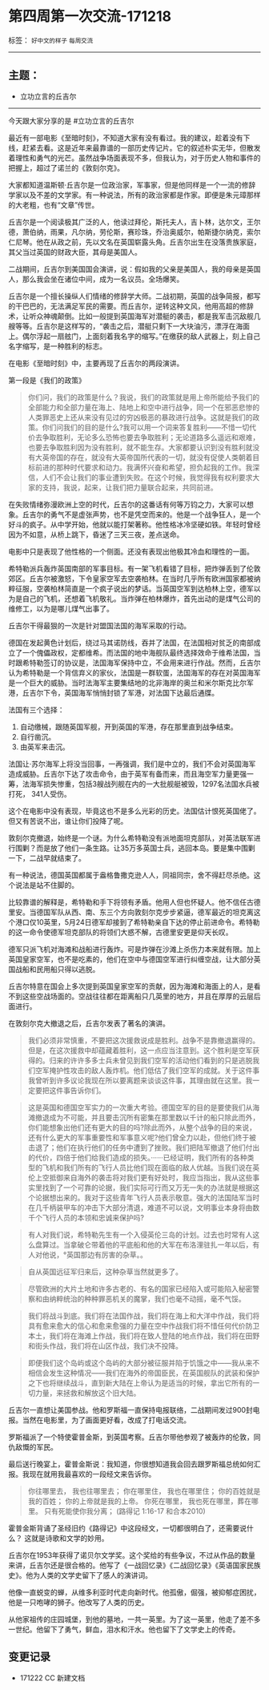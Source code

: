 # 第四周第一次交流-171218

标签： `好中文的样子` `每周交流`

---

## 主题：
- 立功立言的丘吉尔

- - -

今天跟大家分享的是 #立功立言的丘吉尔
 
最近有一部电影《至暗时刻》，不知道大家有没有看过。我的建议，趁着没有下线，赶紧去看。这是近年来最靠谱的一部历史传记片。它的叙述朴实无华，但散发着理性和勇气的光芒。虽然战争场面表现不多，但我认为，对于历史人物和事件的把握上，超过了诺兰的《敦刻尔克》。
 
大家都知道温斯顿·丘吉尔是一位政治家，军事家，但是他同样是一个一流的修辞学家以及不差的文学家。有一种说法，所有的政治家都是作家。即便是朱元璋那样的大老粗，也有“文章”传世。
 
丘吉尔是一个阅读极其广泛的人，他读过拜伦，斯托夫人，吉卜林，达尔文，王尔德，萧伯纳，雨果，凡尔纳，劳伦斯，赛珍珠，乔治奥威尔，帕斯捷尔纳克，索尔仁尼琴。他在从政之前，先以文名在英国崭露头角。丘吉尔出生在没落贵族家庭，其父当过英国的财政大臣，其母是美国人。
 
二战期间，丘吉尔到美国国会演讲，说：假如我的父亲是美国人，我的母亲是英国人，那么我会坐在诸位中间，成为一名议员。全场爆笑。
 
丘吉尔是一个擅长操纵人们情绪的修辞学大师。二战初期，英国的战争简报，都写的干巴巴的，无法满足军民的需要。而丘吉尔，逆转这种文风，他用高超的修辞术，让听众神魂颠倒。比如一般提到英国海军对潜艇的袭击，都是我军击沉敌舰几艘等等。丘吉尔是这样写的，“袭击之后，潜艇只剩下一大块油污，漂浮在海面上。偶尔浮起一扇舷门，上面刻着我名字的缩写。”在缴获的敌人武器上，刻上自己名字缩写，是一种胜利的标志。
 
在电影《至暗时刻》中，主要再现了丘吉尔的两段演讲。
 
第一段是《我们的政策》
 
>你们问，我们的政策是什么？我说，我们的政策就是用上帝所能给予我们的全部能力和全部力量在海上、陆地上和空中进行战争，同一个在邪恶悲惨的人类罪恶史上还从来没有见过的穷凶极恶的暴政进行战争。这就是我们的政策。你们问我们的目的是什么?我可以用一个词来答复胜利——不惜一切代价去争取胜利，无论多么恐怖也要去争取胜利；无论道路多么遥远和艰难，也要去争取胜利因为没有胜利，就不能生存。大家都要认识到没有胜利就没有大英帝国的存在，就没有大英帝国所代表的一切，就没有促使人类朝着目标前进的那种时代要求和动力。我满怀兴奋和希望，担负起我的工作。我深信，人们不会让我们的事业遭到失败。在这个时候，我觉得我有权利要求大家的支持，我说，起来，让我们把力量联合起来，共同前进。
 
在失败情绪弥漫欧洲上空的时代，丘吉尔的这番话有何等万钧之力，大家可以想象。丘吉尔的勇气不是虚张声势，也不是凭空而来的。他是一个战争狂人，是一个好斗的疯子。从中学开始，他就以能打架著称。他性格冰冷坚硬如铁。年轻时曾经因为不如意，从桥上跳下，昏迷了三天三夜，差点送命。
 
电影中只是表现了他性格的一个侧面。还没有表现出他极其冷血和理性的一面。
 
希特勒派兵轰炸英国南部的军事目标。有一架飞机看错了目标，把炸弹丢到了伦敦郊区。丘吉尔被激怒，下令皇家空军去空袭柏林。在当时几乎所有欧洲国家都被纳粹征服，空袭柏林简直是一个疯子说出的梦话。当英国空军到达柏林上空，德军以为是自己的飞机，还想着飞机敬礼。当炸弹在柏林爆炸，首先出动的是煤气公司的维修工，以为是哪儿煤气出事了。
 
丘吉尔干得最狠的一次是针对盟国法国的海军采取的行动。
 
德国在发起黄色计划后，绕过马其诺防线，吞并了法国，在法国相对贫乏的南部成立了一个傀儡政权，定都维希。而法国的地中海舰队最终选择效命于维希法国，当时跟希特勒签订的协议是，法国海军保持中立，不会用来进行作战。然而，丘吉尔认为希特勒是一个背信弃义的家伙，法国是一群软蛋，法国海军的存在对英国海军是一个巨大的威胁。当时法海军主要集结地的北非海岸的奥兰和米尔斯克比尔军港，丘吉尔下令，英国海军悄悄封锁了军港，对法国下达最后通牒。
 
法国有三个选择：
1. 自动缴械，跟随英国军舰，开到英国的军港，存在那里直到战争结束。
2. 自行凿沉。
3. 由英军来击沉。
 
法国让·苏尔海军上将没当回事，一再强调，我们是中立的，我们不会对英国海军造成威胁。丘吉尔下达了攻击命令，由于英军有备而来，而且海空军力量更强一筹，法海军损失惨重，包括3艘战列舰在内的一大批舰艇被毁，1297名法国水兵被打死， 341人受伤。
 
这个在电影中没有表现，毕竟这也不是多么光彩的历史。法国估计恨死英国佬了。但又有苦说不出，谁让你们投降了呢。
 
敦刻尔克撤退，始终是一个谜。为什么希特勒没有派地面坦克部队，对英法联军进行围剿？而是放了他们一条生路。让35万多英国士兵，逃回本岛。要是集中围剿一下，二战早就结束了。
 
有一种说法，德国英国都属于盎格鲁撒克逊人人，同祖同宗，舍不得赶尽杀绝。这个说法是站不住脚的。
 
比较靠谱的解释是，希特勒和手下将领有矛盾。他用人但也怀疑人。他不信任古德里安。当德国军队从西、南、东三个方向敦刻尔克步步紧逼，德军最近的坦克离这个港口仅10英里，5月24日德军却接到了希特勒亲自下达的停止前进命令。希特勒的这一命令使德军坦克部队的将领们大惑不解，古德里安更是仰天长叹。
 
德军只派飞机对海滩和战船进行轰炸。可是炸弹在沙滩上杀伤力本来就有限。加上英国皇家空军，也不是吃素的，他们在空中与德国空军进行纠缠空战，让大部分英国战船和民用船只得以逃脱。
 
丘吉尔特意在国会上多次提到英国皇家空军的贡献，因为海滩和海面上的人，是看不到这些空战场面的。空战往往都在距离船只几英里的地方，并且在厚厚的云层后面进行。
 
在敦刻尔克大撤退之后，丘吉尔发表了著名的演讲。

>我们必须非常慎重，不要把这次援救说成是胜利。战争不是靠撤退赢得的。但是，在这次援救中却蕴藏着胜利，这一点应当注意到。这个胜利是空军获得的。归来的许许多多士兵未曾见到我们空军的活动他们看到的只是逃脱我们空军掩护性攻击的敌人轰炸机。他们低估了我们空军的成就。关于这件事我曾听到许多议论我现在所以要离题来谈谈这件事，其理由就在这里。我一定要把这件事告诉你们。
 
>这是英国和德国空军实力的一次重大考验。德国空军的目的是要使我们从海滩撤退成为不可能，并且要击沉所有密集在那里数以千计的船只除此而外，你们能想象出他们还有更大的目的吗?除此而外，从整个战争的目的来说，还有什么更大的军事重要性和军事意义呢?他们曾全力以赴，但他们终于被击退了；他们在执行他们的任务中遭到了挫败。我们把陆军撤退了他们付出的代价，四倍于他们给我们造成的损失。······已经证明，我们所有的各种类型的飞机和我们所有的飞行人员比他们现在面临的敌人优越。当我们说在英伦上空抵御来自海外的袭击将对我们更有好处时，我应当指出，我从这些事实里找到了一个可靠的论据，我们实际可行而又万无一失的办法就是根据这个论据想出来的。我对于这些青年飞行人员表示敬意。强大的法国陆军当时在几千柄装甲车的冲击下大部分清退，难道不可以说，文明事业本身将由数千个飞行人员的本领和忠诚来保护吗?
 
>有人对我们说，希特勒先生有一个入侵英伦三岛的计划。过去也时常有人这么盘算过。当拿破仑带着他的平底船和他的大军在布洛浬驻扎一年以后，有人对他说，°英国那边有厉害的杂草。。

>自从英国远征军归来后，这种杂草当然就更多了。
 
>尽管欧洲的大片土地和许多古老的、有名的国家已经陷入或可能陷入秘密警察和由纳粹统治的种种罪恶机关的魔掌，我们也毫不动摇，毫不气馁。
 
>我们将战斗到底。我们将在法国作战，我们将在海上和大洋中作战，我们将具有愈来愈大的信心和愈来愈强的力量在空中作战我们将不惜任何代价防卫本土，我们将在海滩上作战，我们将在致人登陆的地点作战，我们将在田野和街头作战，我们将在山区作战，我们决不投降。
 
>即便我们这个岛屿或这个岛屿的大部分被征服并陷于饥饿之中——我从来不相信会发生这种情况——我们在海外的帝国臣民，在英国舰队的武装和保护之下也将继续战斗，直到新大陆在上帝认为是适当的时候，拿出它所有的一切力量，来拯救和解放这个旧大陆。
 
丘吉尔一直想让美国参战。他和罗斯福一直保持电报联络，二战期间发过900封电报。当然在电影里，为了画面更好看，改成了打电话交流。
 
罗斯福派了一个特使霍普金斯，到英国考察。丘吉尔带他参观了被轰炸的伦敦，同仇敌慨的军民。

最后送行晚宴上，霍普金斯说：我知道，你很想知道我会回去跟罗斯福总统如何汇报。我现在就用我最喜欢的一段经文来告诉你。
 
>你往哪里去，
我也往哪里去；
你在哪里住，
我也在哪里住；
你的百姓就是我的百姓；
你的上帝就是我的上帝。
你死在哪里，
我也死在哪里，葬在哪里。
只有死能使你我分离；
(路得记 1:16-17 和合本2010)
 
霍普金斯背诵了圣经旧约《路得记》中这段经文，一切都很明白了，还需要说什么？
这就是诗歌和文学的妙用。
 
丘吉尔在1953年获得了诺贝尔文学奖。这个奖给的有些争议，不过从作品的数量来讲，丘吉尔还是很合格的。他写了《一战回忆录》《二战回忆录》《英语国家民族史》。他为人类的文学史留下了感人的演讲词。
 
他像一直蜕变的蝉，从维多利亚时代走向新时代。他孤傲，倔强，被抑郁症困扰，他是一只咆哮的狮子。他改写了人类的历史。
 
从他家祖传的庄园城堡，到他的墓地，一共一英里。为了这一英里，他走了差不多一世纪。他留下了勇气，鲜血，泪水和汗水。他也留下了文学史上的传奇。

## 变更记录
- 171222 CC 新建文档



